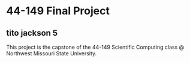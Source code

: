 # 44-149 Final Project
## tito jackson 5

This project is the capstone of the 44-149 Scientific Computing class @ Northwest Missouri State University.

